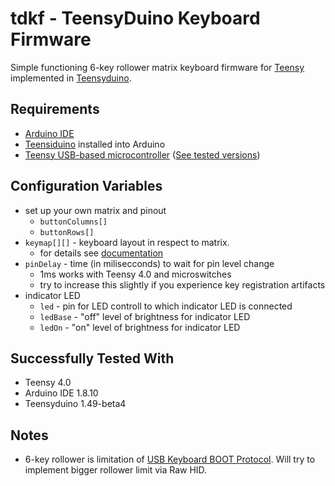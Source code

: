 # tdkf - TeensyDuino Keyboard Firmware
Simple functioning 6-key rollower matrix keyboard firmware for [Teensy][1] implemented in [Teensyduino][2].

## Requirements
* [Arduino IDE][3]
* [Teensiduino][2] installed into Arduino
* [Teensy USB-based microcontroller][1] ([See tested versions](##-Successfully-Tested-With))

## Configuration Variables
* set up your own matrix and pinout
  * `buttonColumns[]`
  * `buttonRows[]`
* `keymap[][]` - keyboard layout in respect to matrix.
  * for details see [documentation][4]
* `pinDelay` - time (in milisecconds) to wait for pin level change
  * 1ms works with Teensy 4.0 and microswitches
  * try to increase this slightly if you experience key registration artifacts
* indicator LED
  * `led` - pin for LED controll to which indicator LED is connected
  * `ledBase` - "off" level of brightness for indicator LED
  * `ledOn` - "on" level of brightness for indicator LED

## Successfully Tested With
* Teensy 4.0
* Arduino IDE 1.8.10
* Teensyduino 1.49-beta4

## Notes
* 6-key rollower is limitation of [USB Keyboard BOOT Protocol][5]. Will try to implement bigger rollower limit via Raw HID.

[1]: https://www.pjrc.com/teensy/
[2]: https://www.pjrc.com/teensy/teensyduino.html
[3]: https://www.arduino.cc/en/Main/Software
[4]: https://www.pjrc.com/teensy/td_keyboard.html
[5]: http://tesorotec.com/support/understanding-n-key-rollover-and-6-key-rollover/
